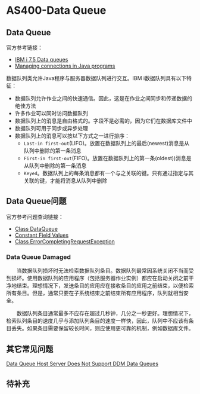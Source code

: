# AS400-Data Queue
## Data Queue
官方参考链接：
- [IBM i 7.5 Data queues](https://www.ibm.com/docs/en/i/7.5?topic=classes-data-queues)
- [Managing connections in Java programs](https://www.ibm.com/docs/en/i/7.5?topic=programming-managing-connections-in-java-programs#mngcon)

数据队列类允许Java程序与服务器数据队列进行交互。IBM i数据队列具有以下特征：
- 数据队列允许作业之间的快速通信。因此，这是在作业之间同步和传递数据的绝佳方法
- 许多作业可以同时访问数据队列
- 数据队列上的消息是自由格式的。字段不是必需的，因为它们在数据库文件中
- 数据队列可用于同步或异步处理
- 数据队列上的消息可以按以下方式之一进行排序：
    - `Last-in first-out`(LIFO)。放置在数据队列上的最后(newest)消息是从队列中删除的第一条消息
    - `First-in first-out`(FIFO)。放置在数据队列上的第一条(oldest))消息是从队列中删除的第一条消息
    - `Keyed`。数据队列上的每条消息都有一个与之关联的键。只有通过指定与其关联的键，才能将消息从队列中删除

## Data Queue问题
官方参考问题查询链接：
- [Class DataQueue](https://www.ibm.com/docs/api/v1/content/ssw_ibm_i_75/rzahh/javadoc/com/ibm/as400/access/DataQueue.htm?view=embed)
- [Constant Field Values](https://www.ibm.com/docs/api/v1/content/ssw_ibm_i_75/rzahh/javadoc/constant-values.html#com.ibm.as400.access.ErrorCompletingRequestException.EXIT_PROGRAM_RESOLVE_ERROR)
- [Class ErrorCompletingRequestException](https://www.ibm.com/docs/api/v1/content/ssw_ibm_i_75/rzahh/javadoc/com/ibm/as400/access/ErrorCompletingRequestException.html)

### Data Queue Damaged
&#8195;&#8195;当数据队列损坏时无法检索数据队列条目。数据队列最常因系统关闭不当而受到损坏。使用数据队列的应用程序（包括服务器作业实例）都应在启动关闭之前干净地结束。理想情况下，发送条目的应用应在接收条目的应用之前结束，以便检索所有条目。但是，通常只要在子系统结束之前结束所有应用程序，队列就相当安全。

&#8195;&#8195;数据队列条目通常最多不应存在超过几秒钟，几分之一秒更好。理想情况下，检索队列条目的速度几乎与添加队列条目的速度一样快，因此，队列中不应该有条目丢失。如果条目需要保留较长时间，则应使用更可靠的机制，例如数据库文件。
## 其它常见问题
[Data Queue Host Server Does Not Support DDM Data Queues](https://www.ibm.com/support/pages/node/639587?mhsrc=ibmsearch_a&mhq=Data%20Queue)
## 待补充